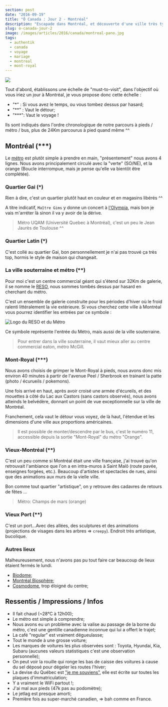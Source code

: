 ```yaml
---
section: post
date: "2016-09-19"
title: "Ô Canada : Jour 2 - Montréal"
description: "Escapade dans Montréal, et découverte d'une ville très typique."
slug: o-canada-jour-2
image: /images/articles/2016/canada/montreal-pano.jpg
tags:
  - authentik
  - canada
  - voyage
  - mariage
  - montreal
  - mont-royal
---
```


![](/images/articles/2016/canada/montreal-pano.jpg)

Tout d'abord, établissons une échelle de "must-to-visit", dans l'objectif où vous iriez un jour à Montréal, je vous propose donc cette échelle :

  * "\*" : Si vous avez le temps, ou vous tombez dessus par hasard;
  * "\*\*" : Vaut le détour;
  * "\*\*\*": Vaut le voyage !

Ils sont indiqués dans l'ordre chronologique de notre parcours à pieds / métro / bus, plus de 24Km parcourus à pied quand même ^^

## Montréal (\*\*\*)

Le [métro](http://www.metrodemontreal.com/map-f.html) est plutôt simple à prendre en main, "présentement" nous avons 4 lignes. Nous avons principalement circulé avec la "verte" (SO/NE), et la orange (Boucle interrompue, mais je pense qu'elle va bientôt être complétée).

### Quartier Gai (\*)

Rien à dire, c'est un quartier plutôt haut en couleur et en magasins libérés ^^

A titre indicatif, `Maître Gims` y donne un concert à [l'Olympia](http://olympiamontreal.com/en/event/maitre-gims/), mais bon je vais m'arréter là sinon il va y avoir de la dérive.

> Métro UQAM (Université Quebec à Montréal), c'est un peu le Jean Jaurès de Toulouse ^^

### Quartier Latin (\*)

C'est collé au quartier Gai, bon personnellement je n'ai pas trouvé ça très top, hormis le style de maison qui changeait.

### La ville souterraine et métro (\*\*)

Pour moi c'est un centre commercial géant qui s'étend sur 32Km de galerie, il se nomme le [RESO](http://ville.montreal.qc.ca/portal/page?_pageid=7317,79977650&_dad=portal&_schema=PORTAL), nous sommes tombés dessus par hasard en cherchant du métro.

C'est un ensemble de galerie construite pour les périodes d'hiver où le froid ralenti littéralement la vie extérieure.
Si vous cherchez cette ville à Montréal vous pourrez identifier les entrées par ce symbole :

![Logo du RESO et du Métro](/images/articles/2016/canada/metro-reso.png)

Ce symbole représente l'entrée du Métro, mais aussi de la ville souterraine.

> Pour entrer dans la ville souterraine, il vaut mieux aller au centre commercial eaton, métro McGill.

### Mont-Royal (\*\*\*)

Nous avons choisis de grimper le Mont-Royal à pieds, nous avons donc mis environ 40 minutes à partir de l'avenue Peel / Sherbrook en trainant la patte (photo / écurueils / pokemons).

Une fois arrivé en haut, après avoir croisé une armée d'écureils, et des mouettes à côté du Lac aux Castors (sans castors observés), nous avons atteinds le belvédère, donnant un point de vue exceptionnelle sur la ville de Montréal.

Franchement, cela vaut le détour vous voyez, de là haut, l'étendue et les dimensions d'une ville aux proportions américaines.

> Il est possible de monter/descendre par le bus, c'est le numéro 11, accessible depuis la sortie "Mont-Royal" du métro "Orange".

### Vieux-Montréal (\*\*)

C'est un peu comme si Montréal était une ville française, j'ai trouvé qu'on retrouvait l'ambiance que l'on a en intra-muros à Saint Malô (route pavée, enseignes forgées, etc.).
Beaucoup d'artistes et spectacles de rues, ainsi que des animations aux murs de la vielle ville.

Bon comme tout quartier "artistique", on y retrouve des cadavres de retours de fêtes ...

> Métro: Champs de mars (orange)

### Vieux Port (\*\*)

C'est un port...Avec des allées, des sculptures et des animations (projections de visages dans les arbres => `creepy`).
Endroit très artistique, bucolique.

### Autres lieux

Malheureusement, nous n'avons pas pu tout faire car beaucoup de lieux étaient fermés le lundi.

  * [Biodome](https://en.wikipedia.org/wiki/Montreal_Biodome);
  * [Montréal Biosphère](https://en.wikipedia.org/wiki/Montreal_Biosphère);
  * [Cosmodome](https://fr.wikipedia.org/wiki/Cosmodôme), trop éloigné du centre;

## Ressentis / Impressions / Infos

  * Il fait chaud (~28°C à 12h00);
  * Le métro est simple à comprendre;
  * Nous avons eu un problème avec la valise au passage de la borne du métro, c'est une gentille canadienne inconnue qui lui a offert le trajet;
  * La café "regular" est vraiment dégueulasse;
  * Tout le monde à une grosse voiture;
  * Les marques de voitures les plus observées sont : Toyota, Hyundai, Kia, Subaru (aucunes valeurs statistiques c'est une observation personnelle);
  * On peut voir la rouille qui ronge les bas de caisse des voitures à cause du sel déposé pour dégeler les routes l'hiver;
  * La devise du Québec est ["je me souviens"](https://fr.wikipedia.org/wiki/Je_me_souviens), elle est écrite sur toutes les plaques d'immatriculation;
  * Y a vraiment le WiFi partout !;
  * J'ai mal aux pieds (47k pas au podomètre);
  * Le jetlag est presque amorti;
  * Première fois au super-marché canadien, => bah comme en France.
